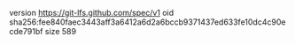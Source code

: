 version https://git-lfs.github.com/spec/v1
oid sha256:fee840faec3443aff3a6412a6d2a6bccb9371437ed633fe10dc4c90ecde791bf
size 589
